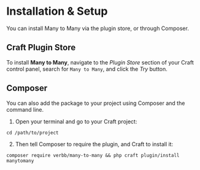 # Installation & Setup
You can install Many to Many via the plugin store, or through Composer.

## Craft Plugin Store
To install **Many to Many**, navigate to the _Plugin Store_ section of your Craft control panel, search for `Many to Many`, and click the _Try_ button.

## Composer
You can also add the package to your project using Composer and the command line.

1. Open your terminal and go to your Craft project:
```shell
cd /path/to/project
```

2. Then tell Composer to require the plugin, and Craft to install it:
```shell
composer require verbb/many-to-many && php craft plugin/install manytomany
```
